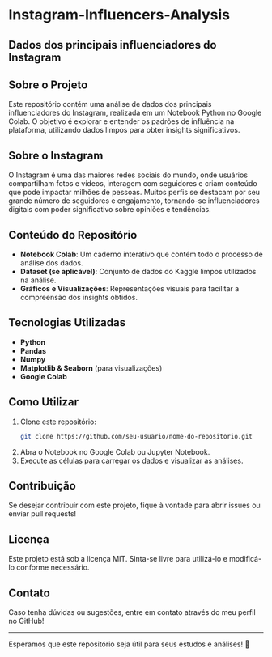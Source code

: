 # Instagram-Influencers-Analysis
## Dados dos principais influenciadores do Instagram

## Sobre o Projeto
Este repositório contém uma análise de dados dos principais influenciadores do Instagram, realizada em um Notebook Python no Google Colab. O objetivo é explorar e entender os padrões de influência na plataforma, utilizando dados limpos para obter insights significativos.

## Sobre o Instagram
O Instagram é uma das maiores redes sociais do mundo, onde usuários compartilham fotos e vídeos, interagem com seguidores e criam conteúdo que pode impactar milhões de pessoas. Muitos perfis se destacam por seu grande número de seguidores e engajamento, tornando-se influenciadores digitais com poder significativo sobre opiniões e tendências.

## Conteúdo do Repositório
- **Notebook Colab**: Um caderno interativo que contém todo o processo de análise dos dados.
- **Dataset (se aplicável)**: Conjunto de dados do Kaggle limpos utilizados na análise.
- **Gráficos e Visualizações**: Representações visuais para facilitar a compreensão dos insights obtidos.

## Tecnologias Utilizadas
- **Python**
- **Pandas**
- **Numpy**
- **Matplotlib & Seaborn** (para visualizações)
- **Google Colab**

## Como Utilizar
1. Clone este repositório:
   ```sh
   git clone https://github.com/seu-usuario/nome-do-repositorio.git
   ```
2. Abra o Notebook no Google Colab ou Jupyter Notebook.
3. Execute as células para carregar os dados e visualizar as análises.

## Contribuição
Se desejar contribuir com este projeto, fique à vontade para abrir issues ou enviar pull requests!

## Licença
Este projeto está sob a licença MIT. Sinta-se livre para utilizá-lo e modificá-lo conforme necessário.

## Contato
Caso tenha dúvidas ou sugestões, entre em contato através do meu perfil no GitHub!

---
Esperamos que este repositório seja útil para seus estudos e análises! 🚀

